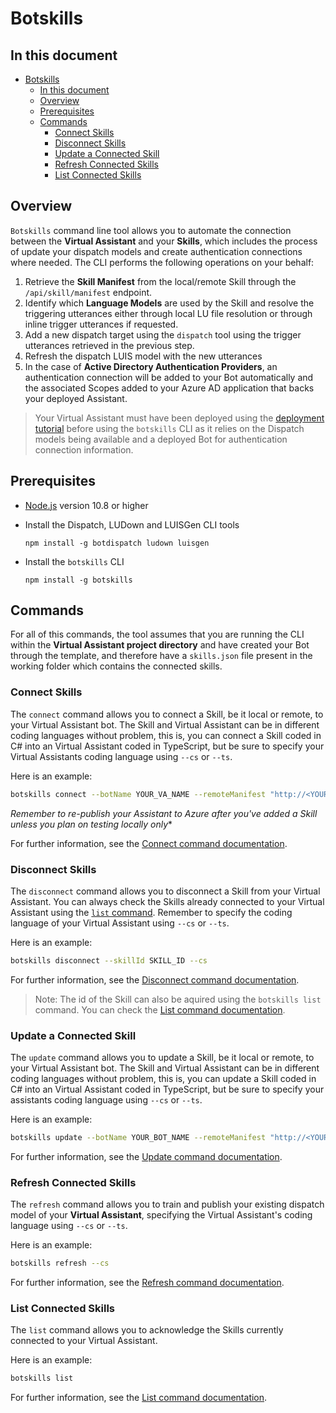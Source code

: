 # Botskills

## In this document
- [Botskills](#Botskills)
  - [In this document](#In-this-document)
  - [Overview](#Overview)
  - [Prerequisites](#Prerequisites)
  - [Commands](#Commands)
    - [Connect Skills](#Connect-Skills)
    - [Disconnect Skills](#Disconnect-Skills)
    - [Update a Connected Skill](#Update-a-Connected-Skill)
    - [Refresh Connected Skills](#Refresh-Connected-Skills)
    - [List Connected Skills](#List-Connected-Skills)

## Overview
`Botskills` command line tool allows you to automate the connection between the **Virtual Assistant** and your **Skills**, which includes the process of update your dispatch models and create authentication connections where needed.
The CLI performs the following operations on your behalf:
1. Retrieve the **Skill Manifest** from the local/remote Skill through the `/api/skill/manifest` endpoint.
2. Identify which **Language Models** are used by the Skill and resolve the triggering utterances either through local LU file resolution or through inline trigger utterances if requested.
3. Add a new dispatch target using the `dispatch` tool using the trigger utterances retrieved in the previous step.
4. Refresh the dispatch LUIS model with the new utterances
5. In the case of **Active Directory Authentication Providers**, an authentication connection will be added to your Bot automatically and the associated Scopes added to your Azure AD application that backs your deployed Assistant.

> Your Virtual Assistant must have been deployed using the [deployment tutorial](/docs/tutorials/assistantandskilldeploymentsteps.md) before using the `botskills` CLI as it relies on the Dispatch models being available and a deployed Bot for authentication connection information.

## Prerequisites
- [Node.js](https://nodejs.org/) version 10.8 or higher
- Install the Dispatch, LUDown and LUISGen CLI tools

    ```shell
    npm install -g botdispatch ludown luisgen
    ```
- Install the `botskills` CLI
    ```shell
    npm install -g botskills
    ```

## Commands
For all of this commands, the tool assumes that you are running the CLI within the **Virtual Assistant project directory** and have created your Bot through the template, and therefore have a `skills.json` file present in the working folder which contains the connected skills.

### Connect Skills
The `connect` command allows you to connect a Skill, be it local or remote, to your Virtual Assistant bot. The Skill and Virtual Assistant can be in different coding languages without problem, this is, you can connect a Skill coded in C# into an Virtual Assistant coded in TypeScript, but be sure to specify your Virtual Assistants coding language using `--cs` or `--ts`.

Here is an example:
```bash
botskills connect --botName YOUR_VA_NAME --remoteManifest "http://<YOUR_SKILL_MANIFEST>.azurewebsites.net/api/skill/manifest" --luisFolder [path] --cs
```

*Remember to re-publish your Assistant to Azure after you've added a Skill unless you plan on testing locally only**

For further information, see the [Connect command documentation](/tools/botskills/docs/connect.md).

### Disconnect Skills
The `disconnect` command allows you to disconnect a Skill from your Virtual Assistant. You can always check the Skills already connected to your Virtual Assistant using the [`list` command](./list.md). Remember to specify the coding language of your Virtual Assistant using `--cs` or `--ts`.

Here is an example:
```bash
botskills disconnect --skillId SKILL_ID --cs
```

For further information, see the [Disconnect command documentation](/tools/botskills/docs/disconnect.md).

> Note: The id of the Skill can also be aquired using the `botskills list` command. You can check the [List command documentation](/tools/botskills/docs/list.md).

### Update a Connected Skill
The `update` command allows you to update a Skill, be it local or remote, to your Virtual Assistant bot. The Skill and Virtual Assistant can be in different coding languages without problem, this is, you can update a Skill coded in C# into an Virtual Assistant coded in TypeScript, but be sure to specify your assistants coding language using `--cs` or `--ts`.

Here is an example:
```bash
botskills update --botName YOUR_BOT_NAME --remoteManifest "http://<YOUR_SKILL_MANIFEST>.azurewebsites.net/api/skill/manifest" --luisFolder [path] --cs
```

For further information, see the [Update command documentation](/tools/botskills/docs/update.md).

### Refresh Connected Skills
The `refresh` command allows you to train and publish your existing dispatch model of your **Virtual Assistant**, specifying the Virtual Assistant's coding language using `--cs` or `--ts`.

Here is an example:
```bash
botskills refresh --cs
```

For further information, see the [Refresh command documentation](/tools/botskills/docs/refresh.md).

### List Connected Skills
The `list` command allows you to acknowledge the Skills currently connected to your Virtual Assistant.

Here is an example:
```bash
botskills list
```

For further information, see the [List command documentation](/tools/botskills/docs/list.md).